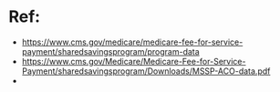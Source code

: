 


# Ref: 
- https://www.cms.gov/medicare/medicare-fee-for-service-payment/sharedsavingsprogram/program-data  
- https://www.cms.gov/Medicare/Medicare-Fee-for-Service-Payment/sharedsavingsprogram/Downloads/MSSP-ACO-data.pdf  
- 
